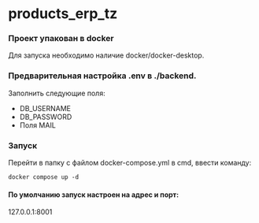 # products_erp_tz

### Проект упакован в docker
Для запуска необходимо наличие docker/docker-desktop.

### Предварительная настройка .env в ./backend.
Заполнить следующие поля:
* DB_USERNAME
* DB_PASSWORD
* Поля MAIL

### Запуск
Перейти в папку с файлом docker-compose.yml в cmd, ввести команду:
```
docker compose up -d
```

#### По умолчанию запуск настроен на адрес и порт:
127.0.0.1:8001
